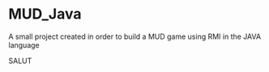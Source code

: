 # MUD_Java
A small project created in order to build a MUD game using RMI in the JAVA language

SALUT

